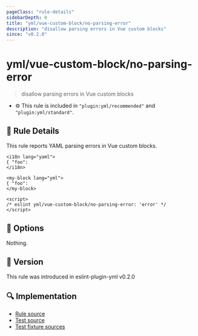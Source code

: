 ```yaml
---
pageClass: "rule-details"
sidebarDepth: 0
title: "yml/vue-custom-block/no-parsing-error"
description: "disallow parsing errors in Vue custom blocks"
since: "v0.2.0"
---
```

# yml/vue-custom-block/no-parsing-error

> disallow parsing errors in Vue custom blocks

- :gear: This rule is included in `"plugin:yml/recommended"` and `"plugin:yml/standard"`.

## :book: Rule Details

This rule reports YAML parsing errors in Vue custom blocks.

<eslint-code-block parser="vue-eslint-parser" file-name="sample.vue" language="html">

<!-- eslint-skip -->

```vue
<i18n lang="yaml">
{ "foo":
</i18n>

<my-block lang="yml">
{ "foo":
</my-block>

<script>
/* eslint yml/vue-custom-block/no-parsing-error: 'error' */
</script>
```

</eslint-code-block>

## :wrench: Options

Nothing.

## :rocket: Version

This rule was introduced in eslint-plugin-yml v0.2.0

## :mag: Implementation

- [Rule source](https://github.com/ota-meshi/eslint-plugin-yml/blob/master/src/rules/vue-custom-block/no-parsing-error.ts)
- [Test source](https://github.com/ota-meshi/eslint-plugin-yml/blob/master/tests/src/rules/vue-custom-block/no-parsing-error.ts)
- [Test fixture sources](https://github.com/ota-meshi/eslint-plugin-yml/tree/master/tests/fixtures/rules/vue-custom-block/no-parsing-error)
